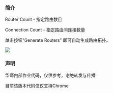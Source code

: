 ### 简介
 Router Count - 指定路由数目
 
 Connection Count - 指定路由间连接数量
 
 单击按钮"Generate Routers" 即可自动生成路由拓扑。
 
 ![]("https://github.com/Anshenzheng/RIP/blob/master/rip/image/sample.gif")

### 声明
 华师内部作业代码，仅供参考，谢绝转发与传播
 
 目前该版本代码仅仅支持Chrome

